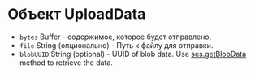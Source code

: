 # Объект UploadData

* `bytes` Buffer - содержимое, которое будет отправлено.
* `file` String (опционально) - Путь к файлу для отправки.
* `blobUUID` String (optional) - UUID of blob data. Use [ses.getBlobData](../session.md#sesgetblobdataidentifier) method to retrieve the data.
